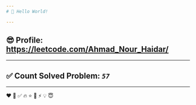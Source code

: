 ```yaml
---
# 👋 Hello World!

---
```

## 😎 Profile: https://leetcode.com/Ahmad_Nour_Haidar/

---
## ✅ Count Solved Problem: ***```57```***

---
❤
👋
‍✅
🔥
⭐
🌟
⚡
💡
😇
